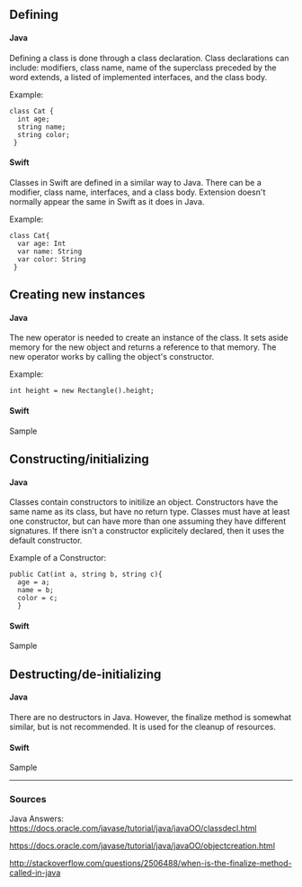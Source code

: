 ## Defining
#### Java
Defining a class is done through a class declaration. Class declarations can include: modifiers, class name, name of the superclass preceded by the word extends, a listed of implemented interfaces, and the class body.

Example:
```
class Cat {
  int age;
  string name;
  string color;
 }
 ```
#### Swift
Classes in Swift are defined in a similar way to Java. There can be a modifier, class name, interfaces, and a class body. Extension doesn't normally appear the same in Swift as it does in Java.

Example:
```
class Cat{
  var age: Int
  var name: String
  var color: String
 }
 ```

## Creating new instances
#### Java
The new operator is needed to create an instance of the class. It sets aside memory for the new object and returns a reference to that memory. The new operator works by calling the object's constructor.

Example:
```
int height = new Rectangle().height;
```
#### Swift
Sample

## Constructing/initializing
#### Java
Classes contain constructors to initilize an object. Constructors have the same name as its class, but have no return type. Classes must have at least one constructor, but can have more than one assuming they have different signatures. If there isn't a constructor explicitely declared, then it uses the default constructor.

Example of a Constructor:
```
public Cat(int a, string b, string c){
  age = a;
  name = b;
  color = c;
  }
  ```
#### Swift
Sample

## Destructing/de-initializing
#### Java
There are no destructors in Java. However, the finalize method is somewhat similar, but is not recommended. It is used for the cleanup of resources.
#### Swift
Sample

----

### Sources
Java Answers: https://docs.oracle.com/javase/tutorial/java/javaOO/classdecl.html

https://docs.oracle.com/javase/tutorial/java/javaOO/objectcreation.html

http://stackoverflow.com/questions/2506488/when-is-the-finalize-method-called-in-java
